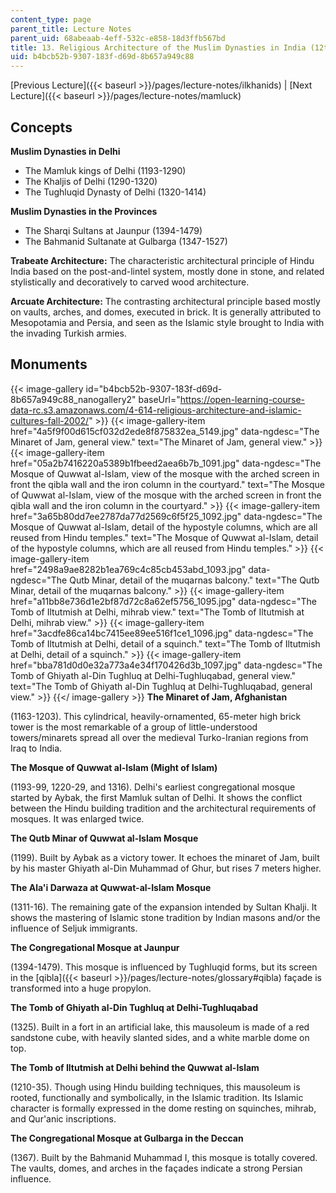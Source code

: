 ```yaml
---
content_type: page
parent_title: Lecture Notes
parent_uid: 68abeaab-4eff-532c-e858-18d3ffb567bd
title: 13. Religious Architecture of the Muslim Dynasties in India (12th-15th Century)
uid: b4bcb52b-9307-183f-d69d-8b657a949c88
---
```


[Previous Lecture]({{< baseurl >}}/pages/lecture-notes/ilkhanids) | [Next Lecture]({{< baseurl >}}/pages/lecture-notes/mamluck)

Concepts
--------

**Muslim Dynasties in Delhi**

*   The Mamluk kings of Delhi (1193-1290)
*   The Khaljis of Delhi (1290-1320)
*   The Tughluqid Dynasty of Delhi (1320-1414)

**Muslim Dynasties in the Provinces**

*   The Sharqi Sultans at Jaunpur (1394-1479)
*   The Bahmanid Sultanate at Gulbarga (1347-1527)

**Trabeate Architecture:** The characteristic architectural principle of Hindu India based on the post-and-lintel system, mostly done in stone, and related stylistically and decoratively to carved wood architecture.

**Arcuate Architecture:** The contrasting architectural principle based mostly on vaults, arches, and domes, executed in brick. It is generally attributed to Mesopotamia and Persia, and seen as the Islamic style brought to India with the invading Turkish armies.

Monuments
---------
{{< image-gallery id="b4bcb52b-9307-183f-d69d-8b657a949c88_nanogallery2" baseUrl="https://open-learning-course-data-rc.s3.amazonaws.com/4-614-religious-architecture-and-islamic-cultures-fall-2002/" >}}
{{< image-gallery-item href="4a5f9f00d615cf032d2ede8f875832ea_5149.jpg" data-ngdesc="The Minaret of Jam, general view." text="The Minaret of Jam, general view." >}}
{{< image-gallery-item href="05a2b7416220a5389b1fbeed2aea6b7b_1091.jpg" data-ngdesc="The Mosque of Quwwat al-Islam, view of the mosque with the arched screen in front the qibla wall and the iron column in the courtyard." text="The Mosque of Quwwat al-Islam, view of the mosque with the arched screen in front the qibla wall and the iron column in the courtyard." >}}
{{< image-gallery-item href="3a65b80dd7ee2787da77d2569c6f5f25_1092.jpg" data-ngdesc="The Mosque of Quwwat al-Islam, detail of the hypostyle columns, which are all reused from Hindu temples." text="The Mosque of Quwwat al-Islam, detail of the hypostyle columns, which are all reused from Hindu temples." >}}
{{< image-gallery-item href="2498a9ae8282b1ea769c4c85cb453abd_1093.jpg" data-ngdesc="The Qutb Minar, detail of the muqarnas balcony." text="The Qutb Minar, detail of the muqarnas balcony." >}}
{{< image-gallery-item href="a11bb8e736d1e2bf87d72c8a62ef5756_1095.jpg" data-ngdesc="The Tomb of Iltutmish at Delhi, mihrab view." text="The Tomb of Iltutmish at Delhi, mihrab view." >}}
{{< image-gallery-item href="3acdfe86ca14bc7415ee89ee516f1ce1_1096.jpg" data-ngdesc="The Tomb of Iltutmish at Delhi, detail of a squinch." text="The Tomb of Iltutmish at Delhi, detail of a squinch." >}}
{{< image-gallery-item href="bba781d0d0e32a773a4e34f170426d3b_1097.jpg" data-ngdesc="The Tomb of Ghiyath al-Din Tughluq at Delhi-Tughluqabad, general view." text="The Tomb of Ghiyath al-Din Tughluq at Delhi-Tughluqabad, general view." >}}
{{</ image-gallery >}}
**The Minaret of Jam, Afghanistan**

(1163-1203). This cylindrical, heavily-ornamented, 65-meter high brick tower is the most remarkable of a group of little-understood towers/minarets spread all over the medieval Turko-Iranian regions from Iraq to India.

**The Mosque of Quwwat al-Islam (Might of Islam)**

(1193-99, 1220-29, and 1316). Delhi's earliest congregational mosque started by Aybak, the first Mamluk sultan of Delhi. It shows the conflict between the Hindu building tradition and the architectural requirements of mosques. It was enlarged twice.

**The Qutb Minar of Quwwat al-Islam Mosque**

(1199). Built by Aybak as a victory tower. It echoes the minaret of Jam, built by his master Ghiyath al-Din Muhammad of Ghur, but rises 7 meters higher.

**The Ala'i Darwaza at Quwwat-al-Islam Mosque**

(1311-16). The remaining gate of the expansion intended by Sultan Khalji. It shows the mastering of Islamic stone tradition by Indian masons and/or the influence of Seljuk immigrants.

**The Congregational Mosque at Jaunpur**

(1394-1479). This mosque is influenced by Tughluqid forms, but its screen in the [qibla]({{< baseurl >}}/pages/lecture-notes/glossary#qibla) façade is transformed into a huge propylon.

**The Tomb of Ghiyath al-Din Tughluq at Delhi-Tughluqabad**

(1325). Built in a fort in an artificial lake, this mausoleum is made of a red sandstone cube, with heavily slanted sides, and a white marble dome on top.

**The Tomb of Iltutmish at Delhi behind the Quwwat al-Islam**

(1210-35). Though using Hindu building techniques, this mausoleum is rooted, functionally and symbolically, in the Islamic tradition. Its Islamic character is formally expressed in the dome resting on squinches, mihrab, and Qur'anic inscriptions.

**The Congregational Mosque at Gulbarga in the Deccan**

(1367). Built by the Bahmanid Muhammad I, this mosque is totally covered. The vaults, domes, and arches in the façades indicate a strong Persian influence.